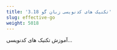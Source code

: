 ```yaml
---
title: '3.18 تکنیک های کدنویسی زبان گو'
slug: effective-go
weight: 5018
---
```


آموزش تکنیک های کدنویسی...
